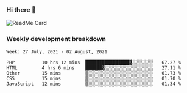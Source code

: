 ### Hi there 👋

<!--
**itzcy/itzcy** is a ✨ _special_ ✨ repository because its `README.md` (this file) appears on your GitHub profile.

Here are some ideas to get you started:

- 🔭 I’m currently working on ...
- 🌱 I’m currently learning ...
- 👯 I’m looking to collaborate on ...
- 🤔 I’m looking for help with ...
- 💬 Ask me about ...
- 📫 How to reach me: ...
- 😄 Pronouns: ...
- ⚡ Fun fact: ...
-->
![ReadMe Card](https://github-readme-stats.vercel.app/api?username=itzcy&show_icons=true&title_color=2d3198&icon_color=797cb8&text_color=24292e&bg_color=f6f8fa)

### Weekly development breakdown
<!--START_SECTION:waka-->
```text
Week: 27 July, 2021 - 02 August, 2021

PHP          10 hrs 12 mins  ████████████████▓░░░░░░░░   67.27 % 
HTML         4 hrs 6 mins    ██████▓░░░░░░░░░░░░░░░░░░   27.11 % 
Other        15 mins         ▒░░░░░░░░░░░░░░░░░░░░░░░░   01.73 % 
CSS          15 mins         ▒░░░░░░░░░░░░░░░░░░░░░░░░   01.70 % 
JavaScript   12 mins         ▒░░░░░░░░░░░░░░░░░░░░░░░░   01.34 % 
```
<!--END_SECTION:waka-->
